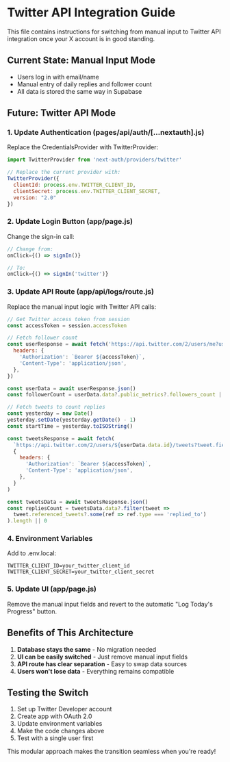 # Twitter API Integration Guide

This file contains instructions for switching from manual input to Twitter API integration once your X account is in good standing.

## Current State: Manual Input Mode
- Users log in with email/name
- Manual entry of daily replies and follower count
- All data is stored the same way in Supabase

## Future: Twitter API Mode

### 1. Update Authentication (pages/api/auth/[...nextauth].js)

Replace the CredentialsProvider with TwitterProvider:

```javascript
import TwitterProvider from 'next-auth/providers/twitter'

// Replace the current provider with:
TwitterProvider({
  clientId: process.env.TWITTER_CLIENT_ID,
  clientSecret: process.env.TWITTER_CLIENT_SECRET,
  version: "2.0"
})
```

### 2. Update Login Button (app/page.js)

Change the sign-in call:
```javascript
// Change from:
onClick={() => signIn()}

// To:
onClick={() => signIn('twitter')}
```

### 3. Update API Route (app/api/logs/route.js)

Replace the manual input logic with Twitter API calls:

```javascript
// Get Twitter access token from session
const accessToken = session.accessToken

// Fetch follower count
const userResponse = await fetch('https://api.twitter.com/2/users/me?user.fields=public_metrics', {
  headers: {
    'Authorization': `Bearer ${accessToken}`,
    'Content-Type': 'application/json',
  },
})

const userData = await userResponse.json()
const followerCount = userData.data?.public_metrics?.followers_count || 0

// Fetch tweets to count replies
const yesterday = new Date()
yesterday.setDate(yesterday.getDate() - 1)
const startTime = yesterday.toISOString()

const tweetsResponse = await fetch(
  `https://api.twitter.com/2/users/${userData.data.id}/tweets?tweet.fields=referenced_tweets&start_time=${startTime}&max_results=100`,
  {
    headers: {
      'Authorization': `Bearer ${accessToken}`,
      'Content-Type': 'application/json',
    },
  }
)

const tweetsData = await tweetsResponse.json()
const repliesCount = tweetsData.data?.filter(tweet => 
  tweet.referenced_tweets?.some(ref => ref.type === 'replied_to')
).length || 0
```

### 4. Environment Variables

Add to .env.local:
```
TWITTER_CLIENT_ID=your_twitter_client_id
TWITTER_CLIENT_SECRET=your_twitter_client_secret
```

### 5. Update UI (app/page.js)

Remove the manual input fields and revert to the automatic "Log Today's Progress" button.

## Benefits of This Architecture

1. **Database stays the same** - No migration needed
2. **UI can be easily switched** - Just remove manual input fields
3. **API route has clear separation** - Easy to swap data sources
4. **Users won't lose data** - Everything remains compatible

## Testing the Switch

1. Set up Twitter Developer account
2. Create app with OAuth 2.0
3. Update environment variables
4. Make the code changes above
5. Test with a single user first

This modular approach makes the transition seamless when you're ready!